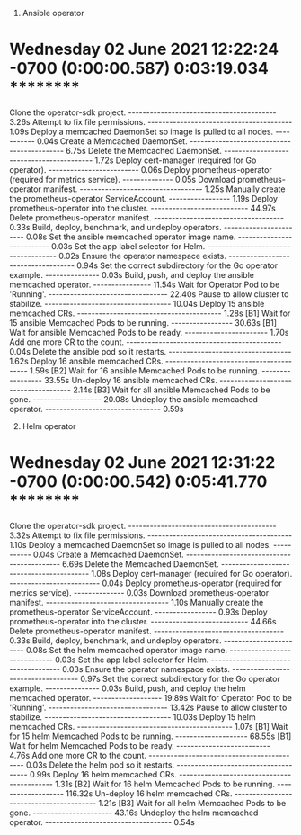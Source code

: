 1. Ansible operator

Wednesday 02 June 2021  12:22:24 -0700 (0:00:00.587)       0:03:19.034 ********
===============================================================================
Clone the operator-sdk project. ----------------------------------------- 3.26s
Attempt to fix file permissions. ---------------------------------------- 1.09s
Deploy a memcached DaemonSet so image is pulled to all nodes. ----------- 0.04s
Create a Memcached DaemonSet. ------------------------------------------- 6.75s
Delete the Memcached DaemonSet. ----------------------------------------- 1.72s
Deploy cert-manager (required for Go operator). ------------------------- 0.06s
Deploy prometheus-operator (required for metrics service). -------------- 0.05s
Download prometheus-operator manifest. ---------------------------------- 1.25s
Manually create the prometheus-operator ServiceAccount. ----------------- 1.19s
Deploy prometheus-operator into the cluster. --------------------------- 44.97s
Delete prometheus-operator manifest. ------------------------------------ 0.33s
Build, deploy, benchmark, and undeploy operators. ----------------------- 0.08s
Set the ansible memcached operator image name. -------------------------- 0.03s
Set the app label selector for Helm. ------------------------------------ 0.02s
Ensure the operator namespace exists. ----------------------------------- 0.94s
Set the correct subdirectory for the Go operator example. --------------- 0.03s
Build, push, and deploy the ansible memcached operator. ---------------- 11.54s
Wait for Operator Pod to be 'Running'. --------------------------------- 22.40s
Pause to allow cluster to stabilize. ----------------------------------- 10.04s
Deploy 15 ansible memcached CRs. ---------------------------------------- 1.28s
[B1] Wait for 15 ansible Memcached Pods to be running. ----------------- 30.63s
[B1] Wait for ansible Memcached Pods to be ready. ----------------------- 1.70s
Add one more CR to the count. ------------------------------------------- 0.04s
Delete the ansible pod so it restarts. ---------------------------------- 1.62s
Deploy 16 ansible memcached CRs. ---------------------------------------- 1.59s
[B2] Wait for 16 ansible Memcached Pods to be running. ----------------- 33.55s
Un-deploy 16 ansible memcached CRs. ------------------------------------- 2.14s
[B3] Wait for all ansible Memcached Pods to be gone. ------------------- 20.08s
Undeploy the ansible memcached operator. -------------------------------- 0.59s


2. Helm operator

Wednesday 02 June 2021  12:31:22 -0700 (0:00:00.542)       0:05:41.770 ********
===============================================================================
Clone the operator-sdk project. ----------------------------------------- 3.32s
Attempt to fix file permissions. ---------------------------------------- 1.10s
Deploy a memcached DaemonSet so image is pulled to all nodes. ----------- 0.04s
Create a Memcached DaemonSet. ------------------------------------------- 6.69s
Delete the Memcached DaemonSet. ----------------------------------------- 1.08s
Deploy cert-manager (required for Go operator). ------------------------- 0.04s
Deploy prometheus-operator (required for metrics service). -------------- 0.03s
Download prometheus-operator manifest. ---------------------------------- 1.10s
Manually create the prometheus-operator ServiceAccount. ----------------- 0.93s
Deploy prometheus-operator into the cluster. --------------------------- 44.66s
Delete prometheus-operator manifest. ------------------------------------ 0.33s
Build, deploy, benchmark, and undeploy operators. ----------------------- 0.08s
Set the helm memcached operator image name. ----------------------------- 0.03s
Set the app label selector for Helm. ------------------------------------ 0.03s
Ensure the operator namespace exists. ----------------------------------- 0.97s
Set the correct subdirectory for the Go operator example. --------------- 0.03s
Build, push, and deploy the helm memcached operator. ------------------- 19.89s
Wait for Operator Pod to be 'Running'. --------------------------------- 13.42s
Pause to allow cluster to stabilize. ----------------------------------- 10.03s
Deploy 15 helm memcached CRs. ------------------------------------------- 1.07s
[B1] Wait for 15 helm Memcached Pods to be running. -------------------- 68.55s
[B1] Wait for helm Memcached Pods to be ready. -------------------------- 4.76s
Add one more CR to the count. ------------------------------------------- 0.03s
Delete the helm pod so it restarts. ------------------------------------- 0.99s
Deploy 16 helm memcached CRs. ------------------------------------------- 1.31s
[B2] Wait for 16 helm Memcached Pods to be running. ------------------- 116.32s
Un-deploy 16 helm memcached CRs. ---------------------------------------- 1.21s
[B3] Wait for all helm Memcached Pods to be gone. ---------------------- 43.16s
Undeploy the helm memcached operator. ----------------------------------- 0.54s
